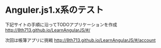 # Anguler.js1.x系のテスト

下記サイトの手順に沿ってTODOアプリケーションを作成
http://8th713.github.io/LearnAngularJS/#/

次回は帳簿アプリに挑戦
http://8th713.github.io/LearnAngularJS/#/account
